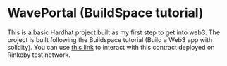 # WavePortal (BuildSpace tutorial)

This is a basic Hardhat project built as my first step to get into web3. The project is built following the Buildspace tutorial (Build a Web3 app with solidity). You can use [this link](https://waveportal-starter-project.aniketkumar58.repl.co/) to interact with this contract deployed on Rinkeby test network.
